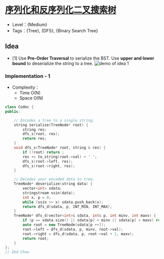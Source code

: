 # [序列化和反序列化二叉搜索树](https://leetcode.cn/problems/serialize-and-deserialize-bst/)

- Level：{Medium}
- Tags：{Tree}, {DFS}, {Binary Search Tree}

## Idea

- [1] Use **Pre-Order Traversal** to serialize the BST. Use **upper and lower bound** to deserialize the string to a tree.
![demo of idea 1](https://pic.imgdb.cn/item/627b0351094754312972dbb2.jpg)

### Implementation - 1

- Complexity：
  - Time O(N)
  - Space O(N)

``` c++
class Codec {
public:

    // Encodes a tree to a single string.
    string serialize(TreeNode* root) {
        string res;
        dfs_s(root, res);
        return res;
    }
    void dfs_s(TreeNode* root, string & res) {
        if (!root) return ;
        res += to_string(root->val) + ' ';
        dfs_s(root->left, res);
        dfs_s(root->right, res);
    }

    // Decodes your encoded data to tree.
    TreeNode* deserialize(string data) {
        vector<int> sdata;
        stringstream ssin(data);
        int x, p = 0;
        while (ssin >> x) sdata.push_back(x);
        return dfs_d(sdata, p, INT_MIN, INT_MAX);
    }
    TreeNode* dfs_d(vector<int>& sdata, int& p, int minv, int maxv) {
        if (p == sdata.size() || sdata[p] < minv || sdata[p] > maxv) return NULL;
        auto root = new TreeNode(sdata[p ++]);
        root->left = dfs_d(sdata, p, minv, root->val);
        root->right = dfs_d(sdata, p, root->val + 1, maxv);
        return root;
    }
};
// Zed Chou
```
